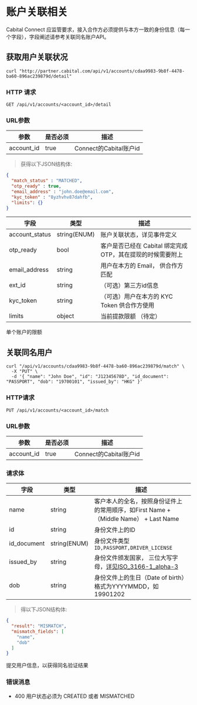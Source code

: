 # 账户关联相关

Cabital Connect 应监管要求，接入合作方必须提供与本方一致的身份信息（每一个字段），字段阐述请参考关联同名账户API。

## 获取用户关联状况


```shell
curl "http://partner.cabital.com/api/v1/accounts/cdaa9983-9b8f-4478-ba60-896ac239879d/detail"
```

### HTTP 请求

`GET /api/v1/accounts/<account_id>/detail`

### URL参数

参数 | 是否必须 | 描述
--------- | ------- | -----------
account_id | true | Connect的Cabital账户id

> 获得以下JSON结构体:

```json
{
  "match_status" : "MATCHED",
  "otp_ready" : true,
  "email_address" : "john.doe@email.com",
  "kyc_token" : "8yzhvhv87dahfb",
  "limits": {}
}
```


字段 | 类型 | 描述
--------- | ------- | ---------------
account_status | string(ENUM) | 账户关联状态，详见事件定义
otp_ready | bool | 客户是否已经在 Cabital 绑定完成OTP，其在提现的时候需要附上 
email_address | string | 用户在本方的 Email， 供合作方匹配
ext_id|string|（可选）第三方id信息
kyc_token | string | （可选）用户在本方的 KYC Token 供合作方使用 
limits | object | 当前提款限额 （待定）


<aside class="success">
单个账户的限额
</aside>

## 关联同名用户

```shell
curl "/api/v1/accounts/cdaa9983-9b8f-4478-ba60-896ac239879d/match" \
  -X "PUT" \
  -d '{ "name": "John Doe", "id": "J12345678D", "id_document": "PASSPORT", "dob": "19700101", "issued_by": "HKG" }' 
```



### HTTP请求

`PUT /api/v1/accounts/<account_id>/match`

### URL参数

参数 | 是否必须 | 描述
--------- | ------- | -----------
account_id | true | Connect的Cabital账户id

### 请求体

字段 | 类型 | 描述
--------- | ------- | ---------------
name | string | 客户本人的全名，按照身份证件上的常用顺序，如First Name +（Middle Name） + Last Name
id | string | 身份文件上的ID
id_document | string(ENUM) | 身份文件类型 `ID,PASSPORT,DRIVER_LICENSE`
issued_by | string | 身份文件颁发国家， 三位大写字母，[详见ISO_3166-1_alpha-3](https://en.wikipedia.org/wiki/ISO_3166-1_alpha-3#Officially_assigned_code_elements) 
dob | string | 身份文件上的生日（Date of birth）格式为YYYYMMDD，如19901202 

<!-- issued_by | string | 身份文件颁发国家 -->

> 得以下JSON结构体:

```json
{
  "result": "MISMATCH",
  "mismatch_fields": [
    "name",
    "dob"
  ]
}
```

提交用户信息，以获得同名验证结果

### 错误消息

- 400 用户状态必须为 CREATED 或者 MISMATCHED